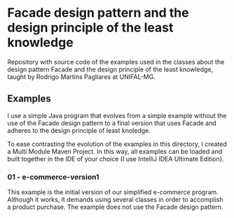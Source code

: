 # Facade design pattern and the design principle of the least knowledge

Repository with source code of the examples used in the classes about the design pattern Facade and the design principle of the least knowledge, taught by Rodrigo Martins Pagliares at UNIFAL-MG.

## Examples

I use a simple Java program that evolves from a simple example without the use of the Facade design pattern to a final version that uses Facade and adheres to the design principle of least knoledge.

To ease contrasting the evolution of the examples in this directory, I created a Multi Module Maven Project. In this way, all examples can be loaded and built together in the IDE of your choice (I use IntelliJ IDEA Ultimate Edition).

### 01 - e-commerce-version1

This example is the initial version of our simplified e-commerce program. Although it works, it demands using several classes in order to accomplish a product purchase. The example does not use the Facade design pattern.
